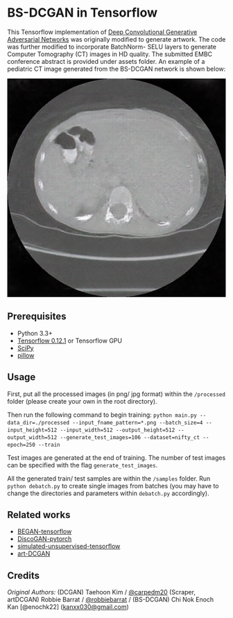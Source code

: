 # BS-DCGAN in Tensorflow

This Tensorflow implementation of [Deep Convolutional Generative Adversarial Networks](http://arxiv.org/abs/1511.06434) was originally modified to generate artwork. The code was further modified to incorporate BatchNorm- SELU layers to generate Computer Tomography (CT) images in HD quality. The submitted EMBC conference abstract is provided under assets folder. An example of a pediatric CT image generated from the BS-DCGAN network is shown below:

![picture](assets/selu_gen.png)

## Prerequisites

- Python 3.3+
- [Tensorflow 0.12.1](https://github.com/tensorflow/tensorflow/tree/r0.12) or Tensorflow GPU
- [SciPy](http://www.scipy.org/install.html)
- [pillow](https://github.com/python-pillow/Pillow)


## Usage

First, put all the processed images (in png/ jpg format) within the `/processed` folder (please create your own in the root directory). 

Then run the following command to begin training: 
`
python main.py --data_dir=./processed --input_fname_pattern=*.png --batch_size=4 --input_height=512 --input_width=512 --output_height=512 --output_width=512 --generate_test_images=106 --dataset=nifty_ct --epoch=250 --train
`

Test images are generated at the end of training. The number of test images can be specified with the flag `generate_test_images`.

All the generated train/ test samples are within the `/samples` folder. Run `python debatch.py` to create single images from batches (you may have to change the directories and parameters within `debatch.py` accordingly). 

## Related works

- [BEGAN-tensorflow](https://github.com/carpedm20/BEGAN-tensorflow)
- [DiscoGAN-pytorch](https://github.com/carpedm20/DiscoGAN-pytorch)
- [simulated-unsupervised-tensorflow](https://github.com/carpedm20/simulated-unsupervised-tensorflow)
- [art-DCGAN](https://github.com/robbiebarrat/art-DCGAN)


## Credits

*Original Authors:* (DCGAN) Taehoon Kim / [@carpedm20](http://carpedm20.github.io/) (Scraper, artDCGAN) Robbie Barrat / [@robbiebarrat](robbiebarrat@gmail.com) / (BS-DCGAN) Chi Nok Enoch Kan [@enochk22] (kanxx030@gmail.com)
